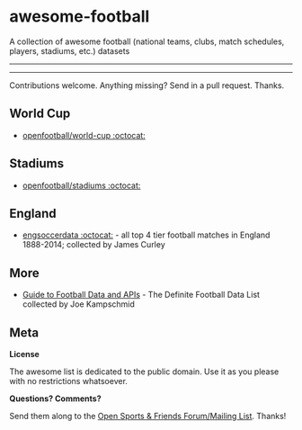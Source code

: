 # awesome-football

A collection of awesome football (national teams, clubs, match schedules, players, stadiums, etc.) datasets

---
<!-- announcements here -->
---

Contributions welcome. Anything missing? Send in a pull request. Thanks.


## World Cup

- [openfootball/world-cup :octocat:](https://github.com/openfootball/world-cup)

## Stadiums

- [openfootball/stadiums :octocat:](https://github.com/openfootball/stadiums)

## England

- [engsoccerdata :octocat:](https://github.com/jalapic/engsoccerdata) - all top 4 tier football matches in England 1888-2014; collected by James Curley


## More

- [Guide to Football Data and APIs](http://www.jokecamp.com/blog/guide-to-football-and-soccer-data-and-apis/) - The Definite Football Data List collected by Joe Kampschmid  


## Meta

**License**

The awesome list is dedicated to the public domain. Use it as you please with no restrictions whatsoever.

**Questions? Comments?**

Send them along to the [Open Sports & Friends Forum/Mailing List](http://groups.google.com/group/opensport). 
Thanks!
